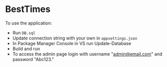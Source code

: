 # BestTimes

To use the application:

  * Run `DB.sql`
  * Update connection string with your own in `appsettings.json`
  * In Package Manager Console in VS run Update-Database 
  * Build and run
  * To access the admin page login with username "admin@email.com" and password "Abc123."